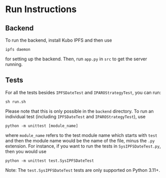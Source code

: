 # Run Instructions
## Backend
To run the backend, install Kubo IPFS and then use
```
ipfs daemon
```
for setting up the backend. Then, run `app.py` in `src` to get the server running.
## Tests
For all the tests besides `IPFSDateTest` and `IPAROStrategyTest`, you can
run:
```
sh run.sh
```
Please note that this is only possible in the `backend` directory. To run an
individual test (including `IPFSDateTest` and `IPAROStrategyTest`), use
```
python -m unittest [module_name]
```
where `module_name` refers to the test module name which starts with `test` and
then the module name would be the name of the file, minus the `.py` extension.
For instance, if you want to run the tests in `SysIPFSDateTest.py`, then you would
use 

```
python -m unittest test.SysIPFSDateTest
```

Note: The `test.SysIPFSDateTest` tests are only supported on Python 3.11+.